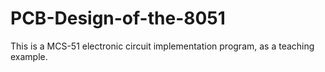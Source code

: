 # PCB-Design-of-the-8051
This is a MCS-51 electronic circuit implementation program, as a teaching example.

